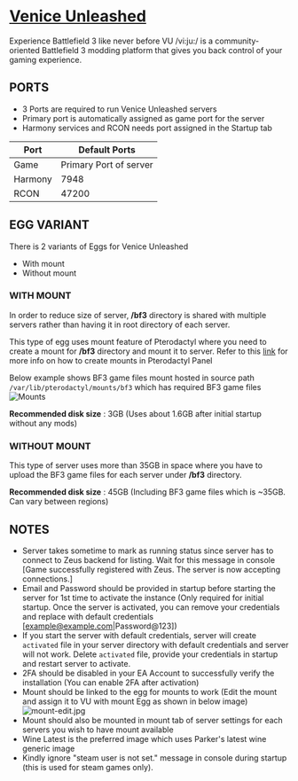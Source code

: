 ﻿
# [Venice Unleashed](https://veniceunleashed.net/)

Experience Battlefield 3 like never before
VU /vi:ju:/ is a community-oriented Battlefield 3 modding platform that gives you back control of your gaming experience.

## PORTS

 - 3 Ports are required to run Venice Unleashed servers
 - Primary port is automatically assigned as game port for the server
 - Harmony services and RCON needs port assigned in the Startup tab

|  Port   |      Default Ports      |
|---------|-------------------------|
|  Game   |  Primary Port of server |
| Harmony |           7948          |
|  RCON   |          47200          |

## EGG VARIANT

There is 2 variants of Eggs for Venice Unleashed
- With mount
- Without mount

### WITH MOUNT

In order to reduce size of server, **/bf3** directory is shared with multiple servers rather than having it in root directory of each server.

This type of egg uses mount feature of Pterodactyl where you need to create a mount for **/bf3** directory and mount it to server.
Refer to this [link](https://pterodactyl.io/guides/mounts.html)  for more info on how to create mounts in Pterodactyl Panel

Below example shows BF3 game files mount hosted in source path `/var/lib/pterodactyl/mounts/bf3` which has required BF3 game files
![Mounts](https://i.postimg.cc/mgrmVL5t/image.png)

**Recommended disk size** : 3GB (Uses about 1.6GB after initial startup without any mods)

### WITHOUT MOUNT

This type of server uses more than 35GB in space where you have to upload the BF3 game files for each server under **/bf3** directory.

**Recommended disk size** : 45GB (Including BF3 game files which is ~35GB. Can vary between regions)

## NOTES

- Server takes sometime to mark as running status since server has to connect to Zeus backend for listing. Wait for this message in console [Game successfully registered with Zeus. The server is now accepting connections.]
- Email and Password should be provided in startup before starting the server for 1st time to activate the instance (Only required for initial startup. Once the server is activated, you can remove your credentials and replace with default credentials [example@example.com|Password@123])
- If you start the server with default credentials, server will create `activated` file in your server directory with default credentials and server will not work. Delete `activated` file, provide your credentials in startup and restart server to activate.
- 2FA should be disabled in your EA Account to successfully verify the installation (You can enable 2FA after activation)
- Mount should be linked to the egg for mounts to work (Edit the mount and assign it to VU with mount Egg as shown in below image)
![mount-edit.jpg](https://i.postimg.cc/NfdQNwt5/mount-edit.jpg)
- Mount should also be mounted in mount tab of server settings for each servers you wish to have mount available
- Wine Latest is the preferred image which uses Parker's latest wine generic image
- Kindly ignore "steam user is not set." message in console during startup (this is used for steam games only).
